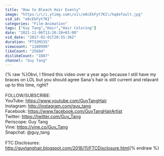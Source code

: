 ```yaml
---
title: "How to Bleach Hair Evenly"
image: "https:\/\/i.ytimg.com\/vi\/e8cEkFyt7KI\/hqdefault.jpg"
vid_id: "e8cEkFyt7KI"
categories: "Film-Animation"
tags: ["Guy Tang","Hair","Hair Coloring"]
date: "2021-11-06T13:20:28+03:00"
vid_date: "2017-02-01T20:55:36Z"
duration: "PT32M33S"
viewcount: "1180990"
likeCount: "25604"
dislikeCount: "1087"
channel: "Guy Tang"
---
```

{% raw %}Obvi, I filmed this video over a year ago because I still have my braces on LOL but you should agree Sana's hair is still current and relavant up to this time, right?<br /><br />FOLLOW/SUBSCRIBE:<br />YouTube: <a rel="nofollow" target="blank" href="https://www.youtube.com/GuyTangHair">https://www.youtube.com/GuyTangHair</a><br />Instagram: <a rel="nofollow" target="blank" href="http://instagram.com/guy_tang">http://instagram.com/guy_tang</a><br />Facebook: <a rel="nofollow" target="blank" href="https://www.facebook.com/GuyTangHairArtist">https://www.facebook.com/GuyTangHairArtist</a> <br />Twitter: <a rel="nofollow" target="blank" href="https://twitter.com/Guy_Tang">https://twitter.com/Guy_Tang</a><br />Periscope: Guy Tang<br />Vine: <a rel="nofollow" target="blank" href="https://vine.co/Guy_Tang">https://vine.co/Guy_Tang</a><br />Snapchat: @guy_tang<br /><br />FTC Disclosures:<br /><a rel="nofollow" target="blank" href="http://guytanghair.blogspot.com/2016/11/FTCDisclosure.html">http://guytanghair.blogspot.com/2016/11/FTCDisclosure.html</a>{% endraw %}
